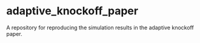 # adaptive_knockoff_paper
A repository for reproducing the simulation results in the adaptive knockoff paper.
